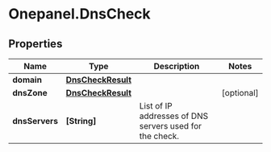 # Onepanel.DnsCheck

## Properties
Name | Type | Description | Notes
------------ | ------------- | ------------- | -------------
**domain** | [**DnsCheckResult**](DnsCheckResult.md) |  | 
**dnsZone** | [**DnsCheckResult**](DnsCheckResult.md) |  | [optional] 
**dnsServers** | **[String]** | List of IP addresses of DNS servers used for the check. | 


